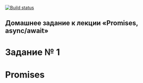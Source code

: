 [![Build status](https://ci.appveyor.com/api/projects/status/fiawjj43o63fffh7?svg=true)](https://ci.appveyor.com/project/ZavyalovAndrei/promises)


## Домашнее задание к лекции «Promises, async/await»
# Задание № 1
# Promises
